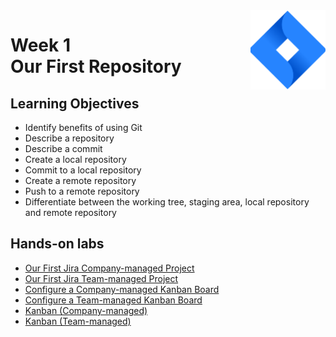 <a href="../">
  <img src="/img/Agile_with_Atlassian_Jira_logo.svg" width="120" align="right">
</a>

# Week 1 <br> Our First Repository

## Learning Objectives
- Identify benefits of using Git
- Describe a repository
- Describe a commit
- Create a local repository
- Commit to a local repository
- Create a remote repository
- Push to a remote repository
- Differentiate between the working tree, staging area, local repository and remote repository

## Hands-on labs
- [Our First Jira Company-managed Project](./lab1_02_first_jira_company_managed.pdf)
- [Our First Jira Team-managed Project](./lab1_02a_first_jira_team_managed.pdf)
- [Configure a Company-managed Kanban Board](./lab1_03_configure_board.pdf)
- [Configure a Team-managed Kanban Board](./lab1_03a_configure_board_team_managed.pdf)
- [Kanban (Company-managed)](./lab1_05_kanban.pdf)
- [Kanban (Team-managed)](./lab1_05a_kanban_team_managed.pdf)
